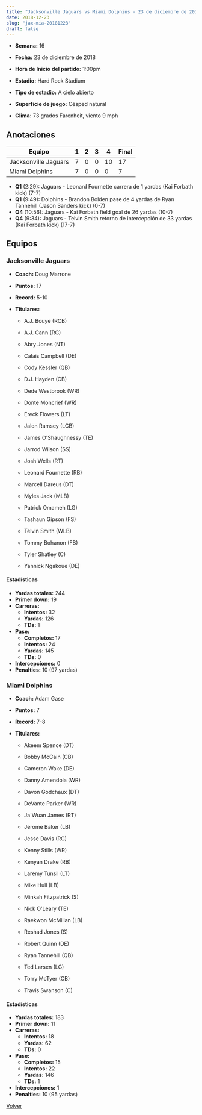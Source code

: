 ```yaml
---
title: "Jacksonville Jaguars vs Miami Dolphins - 23 de diciembre de 2018"
date: 2018-12-23
slug: "jax-mia-20181223"
draft: false
---
```


* **Semana:** 16
* **Fecha:** 23 de diciembre de 2018

* **Hora de Inicio del partido:** 1:00pm
* **Estadio:** Hard Rock Stadium
* **Tipo de estadio:** A cielo abierto
* **Superficie de juego:** Césped natural
* **Clima:** 73 grados Farenheit, viento 9 mph





## Anotaciones
| Equipo | 1 | 2 | 3 | 4 | Final |
|--------|---|---|---|---|-------|
| Jacksonville Jaguars  | 7 | 0 | 0 | 10  | 17 |
| Miami Dolphins  | 7 | 0 | 0 | 0  | 7 |
* **Q1** (2:29): Jaguars - Leonard Fournette carrera de 1 yardas (Kai Forbath kick) (7-7)
* **Q1** (9:49): Dolphins - Brandon Bolden pase de 4 yardas de Ryan Tannehill (Jason Sanders kick) (0-7)
* **Q4** (10:56): Jaguars - Kai Forbath field goal de 26 yardas (10-7)
* **Q4** (9:34): Jaguars - Telvin Smith retorno de intercepción de 33 yardas (Kai Forbath kick) (17-7)


## Equipos


### Jacksonville Jaguars
* **Coach:** Doug Marrone
* **Puntos:** 17
* **Record:** 5-10
* **Titulares:** 

  * A.J. Bouye (RCB) 

  * A.J. Cann (RG) 

  * Abry Jones (NT) 

  * Calais Campbell (DE) 

  * Cody Kessler (QB) 

  * D.J. Hayden (CB) 

  * Dede Westbrook (WR) 

  * Donte Moncrief (WR) 

  * Ereck Flowers (LT) 

  * Jalen Ramsey (LCB) 

  * James O'Shaughnessy (TE) 

  * Jarrod Wilson (SS) 

  * Josh Wells (RT) 

  * Leonard Fournette (RB) 

  * Marcell Dareus (DT) 

  * Myles Jack (MLB) 

  * Patrick Omameh (LG) 

  * Tashaun Gipson (FS) 

  * Telvin Smith (WLB) 

  * Tommy Bohanon (FB) 

  * Tyler Shatley (C) 

  * Yannick Ngakoue (DE) 

#### Estadísticas
* **Yardas totales:** 244
* **Primer down:** 19
* **Carreras:**
  * **Intentos:** 32
  * **Yardas:** 126
  * **TDs:** 1
* **Pase:**
  * **Completos:** 17
  * **Intentos:** 24
  * **Yardas:** 145
  * **TDs:** 0
* **Intercepciones:** 0
* **Penalties:** 10 (97 yardas)

### Miami Dolphins
* **Coach:** Adam Gase
* **Puntos:** 7
* **Record:** 7-8
* **Titulares:** 

  * Akeem Spence (DT) 

  * Bobby McCain (CB) 

  * Cameron Wake (DE) 

  * Danny Amendola (WR) 

  * Davon Godchaux (DT) 

  * DeVante Parker (WR) 

  * Ja'Wuan James (RT) 

  * Jerome Baker (LB) 

  * Jesse Davis (RG) 

  * Kenny Stills (WR) 

  * Kenyan Drake (RB) 

  * Laremy Tunsil (LT) 

  * Mike Hull (LB) 

  * Minkah Fitzpatrick (S) 

  * Nick O'Leary (TE) 

  * Raekwon McMillan (LB) 

  * Reshad Jones (S) 

  * Robert Quinn (DE) 

  * Ryan Tannehill (QB) 

  * Ted Larsen (LG) 

  * Torry McTyer (CB) 

  * Travis Swanson (C) 

#### Estadísticas
* **Yardas totales:** 183
* **Primer down:** 11
* **Carreras:**
  * **Intentos:** 18
  * **Yardas:** 62
  * **TDs:** 0
* **Pase:**
  * **Completos:** 15
  * **Intentos:** 22
  * **Yardas:** 146
  * **TDs:** 1
* **Intercepciones:** 1
* **Penalties:** 10 (95 yardas)


[Volver](/historia/2018)
